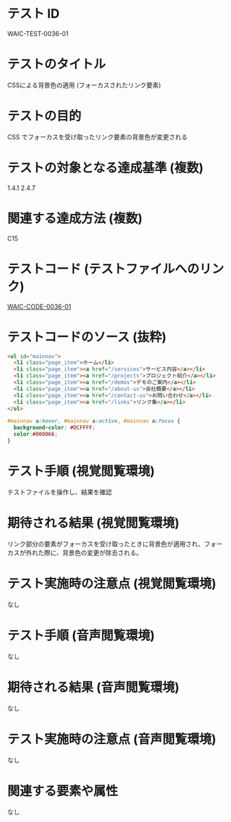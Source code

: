 # テスト ID
WAIC-TEST-0036-01

# テストのタイトル
CSSによる背景色の適用 (フォーカスされたリンク要素)

# テストの目的
CSS でフォーカスを受け取ったリンク要素の背景色が変更される

# テストの対象となる達成基準 (複数)
1.4.1
2.4.7

# 関連する達成方法 (複数)
C15

# テストコード (テストファイルへのリンク)
[WAIC-CODE-0036-01](https://waic.github.io/as_test/WAIC-CODE/WAIC-CODE-0036-01.html)

# テストコードのソース (抜粋)
```HTML
<ul id="mainnav">
  <li class="page_item">ホーム</li>
  <li class="page_item"><a href="/services">サービス内容</a></li>
  <li class="page_item"><a href="/projects">プロジェクト紹介</a></li>
  <li class="page_item"><a href="/demos">デモのご案内</a></li>
  <li class="page_item"><a href="/about-us">会社概要</a></li>
  <li class="page_item"><a href="/contact-us">お問い合わせ</a></li>
  <li class="page_item"><a href="/links">リンク集</a></li>
</ul>
```
```CSS
#mainnav a:hover, #mainnav a:active, #mainnav a:focus {
  background-color: #DCFFFF;
  color:#000066;
}
```

# テスト手順 (視覚閲覧環境)
テストファイルを操作し、結果を確認

# 期待される結果 (視覚閲覧環境)
リンク部分の要素がフォーカスを受け取ったときに背景色が適用され、フォーカスが外れた際に、背景色の変更が除去される。

# テスト実施時の注意点 (視覚閲覧環境)
なし

# テスト手順 (音声閲覧環境)
なし

# 期待される結果 (音声閲覧環境)
なし

# テスト実施時の注意点 (音声閲覧環境)
なし

# 関連する要素や属性
なし
